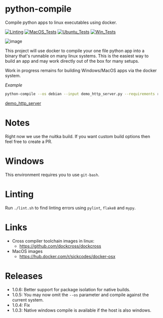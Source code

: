 # python-compile

Compile python apps to linux executables using docker.

[![Linting](../../actions/workflows/lint.yml/badge.svg)](../../actions/workflows/lint.yml)
[![MacOS_Tests](../../actions/workflows/push_macos.yml/badge.svg)](../../actions/workflows/push_macos.yml)
[![Ubuntu_Tests](../../actions/workflows/push_ubuntu.yml/badge.svg)](../../actions/workflows/push_ubuntu.yml)
[![Win_Tests](../../actions/workflows/push_win.yml/badge.svg)](../../actions/workflows/push_win.yml)

![image](https://github.com/zackees/python-compile/assets/6856673/108c9af7-2a6f-4388-a2f3-d05aa826990e)




This project will use docker to compile your one file python app into a binary that's runnable on many
linux systems. This is the easiest way to build an app and may work directly out of the box for many setups.

Work in progress remains for building Windows/MacOS apps via the docker system.

*Example*

```bash
python-compile --os debian --input demo_http_server.py --requirements requirements.txt
```

[demo_http_server](https://github.com/zackees/python-compile/blob/main/src/python_compile/assets/demo_http_server.py)

# Notes

Right now we use the nuitka build. If you want custom build options then feel free to create a PR.

# Windows

This environment requires you to use `git-bash`.

# Linting

Run `./lint.sh` to find linting errors using `pylint`, `flake8` and `mypy`.

# Links

  * Cross compiler toolchain images in linux:
    * https://github.com/dockcross/dockcross
  * MacOS images
    * https://hub.docker.com/r/sickcodes/docker-osx

# Releases

  * 1.0.6: Better support for package isolation for native builds.
  * 1.0.5: You may now omit the `--os` parameter and compile against the current system.
  * 1.0.4: Fix
  * 1.0.3: Native windows compile is available if the host is also windows.